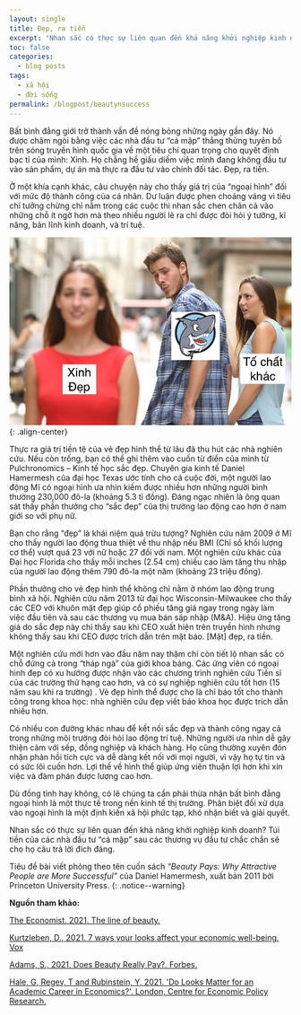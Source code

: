 ```yaml
---
layout: single
title: Đẹp, ra tiền
excerpt: "Nhan sắc có thực sự liên quan đến khả năng khởi nghiệp kinh doanh? Túi tiền của các nhà đầu tư “cá mập” sau các thương vụ đầu tư chắc chắn sẽ cho họ câu trả lời đích đáng."
toc: false
categories:
  - blog posts
tags:
  - xã hội
  - đời sống
permalink: /blogpost/beautynsuccess
---
```


Bất bình đẳng giới trở thành vấn đề nóng bỏng những ngày gần đây. Nó được châm ngòi bằng việc các nhà đầu tư “cá mập” thẳng thừng tuyên bố trên sóng truyền hình quốc gia về một tiêu chí quan trọng cho quyết định bạc tỉ của mình: Xinh. Họ chẳng hề giấu diếm việc mình đang không  đầu tư vào sản phẩm, dự án mà thực ra đầu tư vào chính đối tác. Đẹp, ra tiền.

Ở một khía cạnh khác, câu chuyện này cho thấy giá trị của “ngoại hình” đối với mức độ thành công của cá nhân. Dư luận được phen choáng váng vì tiêu chí tưởng chừng chỉ nằm trong các cuộc thi nhan sắc  chen chân cả vào những chỗ ít ngờ hơn mà theo nhiều người lẽ ra chỉ được đòi hỏi ý tưởng, kĩ năng, bản lĩnh kinh doanh, và trí tuệ. 


 ![image-center](/assets/images/blogpost/beautynsuccess.jpeg){: .align-center}

Thực ra giá trị tiền tệ của vẻ đẹp hình thể từ lâu đã thu hút các nhà nghiên cứu. Nếu còn trống, bạn có thể ghi thêm vào cuốn từ điển của mình từ Pulchronomics – Kinh tế học sắc đẹp. 
Chuyên gia kinh tế Daniel Hamermesh của đại học Texas ước tính cho cả cuộc đời, một người lao động Mĩ có ngoại hình ưa nhìn kiếm được nhiều hơn những người bình thường 230,000 đô-la (khoảng 5.3 tỉ đồng). Đáng ngạc nhiên là ông quan sát thấy phần thưởng cho “sắc đẹp” của thị trường lao động cao hơn ở nam giới so với phụ nữ.

Bạn cho rằng “đẹp” là khái niệm quá trừu tượng? Nghiên cứu năm 2009 ở Mĩ cho thấy người lao động thua thiệt về thu nhập nếu BMI (Chỉ số khối lượng cơ thể) vượt quá 23 với nữ hoặc 27 đối với nam. Một nghiên cứu khác của Đại học Florida cho thấy mỗi inches (2.54 cm) chiều cao làm tăng thu nhập của người lao động thêm 790 đô-la  một năm (khoảng 23 triệu đồng).

Phần thưởng cho vẻ đẹp hình thể không chỉ nằm ở nhóm lao động trung bình xã hội. Nghiên cứu năm 2013 từ đại học Wisconsin-Milwaukee cho thấy các CEO với khuôn mặt đẹp giúp cổ phiếu tăng giá ngay trong ngày làm việc đầu tiên và sau các thương vụ mua bán sáp nhập (M&A). Hiệu ứng tăng giá do sắc đẹp này chỉ thấy sau khi CEO xuất hiện trên truyền hình nhưng không thấy sau khi CEO được trích dẫn trên mặt báo. [Mặt] đẹp, ra tiền.

Một nghiên cứu mới hơn vào đầu năm nay thậm chí còn tiết lộ nhan sắc có chỗ đứng cả trong “tháp ngà” của giới khoa bảng. Các ứng viên có ngoại hình đẹp có xu hướng được nhận vào các chương trình nghiên cứu Tiến sĩ  của các trường thứ hạng cao hơn, và có sự nghiệp nghiên cứu tốt hơn (15 năm sau khi ra trường) . Vẻ đẹp hình thể được cho là chỉ báo tốt cho thành công trong khoa học: nhà nghiên cứu đẹp viết báo khoa học được trích dẫn nhiều hơn. 

Có nhiều con đường khác nhau để kết nối sắc đẹp và thành công ngay cả trong những môi trường đòi hỏi lao động trí tuệ. Những người ưa nhìn dễ gây thiện cảm với sếp, đồng nghiệp và khách hàng. Họ cũng thường xuyên đón nhận phản hồi tích cực và dễ dàng kết nối với mọi người, vì vậy họ tự tin và có sức lôi cuốn hơn. Lợi thế về hình thể giúp ứng viên thuận lợi hơn khi xin việc và đàm phán được lương cao hơn. 

Dù đồng tình hay không, có lẽ chúng ta cần phải thừa nhận bất bình đẳng  ngoại hình là một thực tế trong nền kinh tế thị trường. Phân biệt đối xử dựa vào ngoại hình là một định kiến xã hội phức tạp, khó nhận biết và giải quyết.

Nhan sắc có thực sự liên quan đến khả năng khởi nghiệp kinh doanh? Túi tiền của các nhà đầu tư “cá mập” sau các thương vụ đầu tư chắc chắn sẽ cho họ câu trả lời đích đáng.


Tiêu đề bài viết phỏng theo tên cuốn sách *“Beauty Pays: Why Attractive People are More Successful”* của Daniel Hamermesh, xuất bản  2011 bởi Princeton University Press. 
{: .notice--warning}


**Nguồn tham khảo:**

[The Economist. 2021. The line of beauty.](https://www.economist.com/books-and-arts/2011/08/27/the-line-of-beauty)

[Kurtzleben, D., 2021. 7 ways your looks affect your economic well-being. Vox](https://www.vox.com/2014/6/2/5769184/seven-ways-your-looks-affect-your-economic-well-being)

[Adams, S., 2021. Does Beauty Really Pay?. Forbes.](https://www.forbes.com/sites/susanadams/2011/08/30/does-beauty-really-pay/)

[Hale, G, Regev, T and Rubinstein, Y. 2021. 'Do Looks Matter for an Academic Career in Economics?'. London, Centre for Economic Policy Research.](https://cepr.org/content/free-dp-download-11-march-2021-do-looks-matter-academic-career-economics#:~:text=Academic%20scholars'%20success%20may%20depend,have%20a%20higher%20research%20output.)



